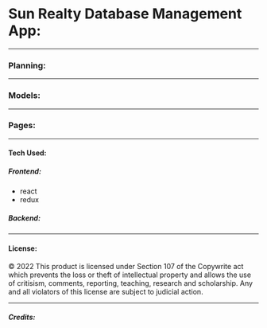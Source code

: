 # Sun Realty Database Management App:
***   
### Planning:
***   
### Models:
***   
### Pages:   
***   
#### Tech Used:
##### Frontend:
* react
* redux
##### Backend:
***   
#### License:
© 2022
     This product is licensed under Section 107 of the Copywrite act which prevents the loss or theft of intellectual property and allows the use of critisism, comments, reporting, teaching, research and scholarship. Any and all violators of this license are subject to judicial action. 
***   
##### Credits:
